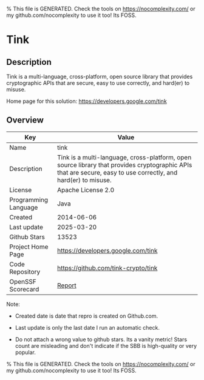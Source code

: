 
% This file is GENERATED. Check the tools on https://nocomplexity.com/ or my github.com/nocomplexity to use it too! Its FOSS. 

# Tink

## Description 

Tink is a multi-language, cross-platform, open source library that provides cryptographic APIs that are secure, easy to use correctly, and hard(er) to misuse. 

Home page for this solution: https://developers.google.com/tink 

## Overview 

| Key | Value |
| --- | --- |
| Name | tink |
| Description | Tink is a multi-language, cross-platform, open source library that provides cryptographic APIs that are secure, easy to use correctly, and hard(er) to misuse. |
| License | Apache License 2.0 |
| Programming Language | Java |
| Created | 2014-06-06 |
| Last update | 2025-03-20 |
| Github Stars | 13523 |
| Project Home Page | https://developers.google.com/tink |
| Code Repository | https://github.com/tink-crypto/tink |
| OpenSSF Scorecard | [Report](https://securityscorecards.dev/viewer/?uri=github.com/tink-crypto/tink) |

Note:
 - Created date is date that repro is created on Github.com. 

- Last update is only the last date I run an automatic check. 

- Do not attach a wrong value to github stars. Its a vanity metric! Stars count are misleading and 
don't indicate if the SBB is high-quality or very popular.

% This file is GENERATED. Check the tools on https://nocomplexity.com/ or my github.com/nocomplexity to use it too! Its FOSS. 

